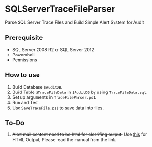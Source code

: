 # SQLServerTraceFileParser
Parse SQL Server Trace Files and Build Simple Alert System for Audit

## Prerequisite
* SQL Server 2008 R2 or SQL Server 2012
* Powershell
* Permissions

## How to use
1. Build Database `$AuditDB`.
2. Build Table `$TraceFileData` in `$AuditDB` by using `TraceFileData.sql`.
3. Set up arguments in `TraceFileParser.ps1`.
4. Run and Test.
5. Use `SaveTraceFile.ps1` to save data into files.

## To-Do
1. ~~Alert mail content need to be html for clearifing output.~~ Use [this](https://www.virtualobjectives.com.au/sqlserver/saving_to_html.htm) for HTML Output, Please read the manual from the link.
